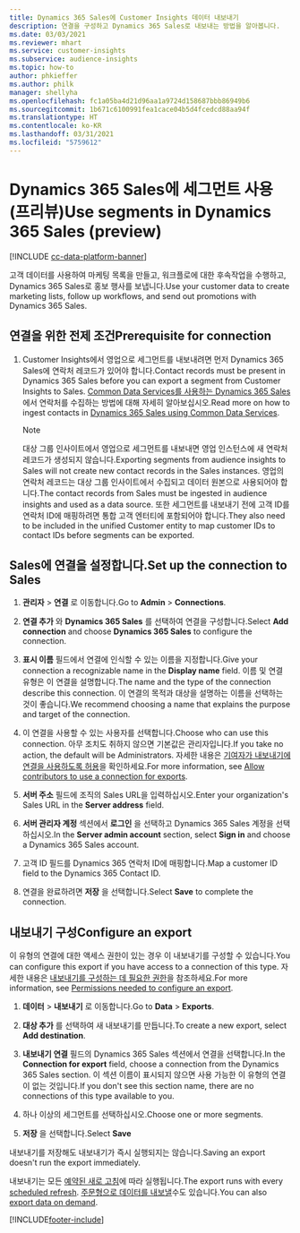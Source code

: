 ```yaml
---
title: Dynamics 365 Sales에 Customer Insights 데이터 내보내기
description: 연결을 구성하고 Dynamics 365 Sales로 내보내는 방법을 알아봅니다.
ms.date: 03/03/2021
ms.reviewer: mhart
ms.service: customer-insights
ms.subservice: audience-insights
ms.topic: how-to
author: phkieffer
ms.author: philk
manager: shellyha
ms.openlocfilehash: fc1a05ba4d21d96aa1a9724d158687bbb86949b6
ms.sourcegitcommit: 1b671c6100991fea1cace04b5d4fcedcd88aa94f
ms.translationtype: HT
ms.contentlocale: ko-KR
ms.lasthandoff: 03/31/2021
ms.locfileid: "5759612"
---
```

# <a name="use-segments-in-dynamics-365-sales-preview"></a><span data-ttu-id="4933a-103">Dynamics 365 Sales에 세그먼트 사용(프리뷰)</span><span class="sxs-lookup"><span data-stu-id="4933a-103">Use segments in Dynamics 365 Sales (preview)</span></span>

[!INCLUDE [cc-data-platform-banner](../includes/cc-data-platform-banner.md)]

<span data-ttu-id="4933a-104">고객 데이터를 사용하여 마케팅 목록을 만들고, 워크플로에 대한 후속작업을 수행하고, Dynamics 365 Sales로 홍보 행사를 보냅니다.</span><span class="sxs-lookup"><span data-stu-id="4933a-104">Use your customer data to create marketing lists, follow up workflows, and send out promotions with Dynamics 365 Sales.</span></span>

## <a name="prerequisite-for-connection"></a><span data-ttu-id="4933a-105">연결을 위한 전제 조건</span><span class="sxs-lookup"><span data-stu-id="4933a-105">Prerequisite for connection</span></span>

1. <span data-ttu-id="4933a-106">Customer Insights에서 영업으로 세그먼트를 내보내려면 먼저 Dynamics 365 Sales에 연락처 레코드가 있어야 합니다.</span><span class="sxs-lookup"><span data-stu-id="4933a-106">Contact records must be present in Dynamics 365 Sales before you can export a segment from Customer Insights to Sales.</span></span> <span data-ttu-id="4933a-107">[Common Data Services를 사용하는 Dynamics 365 Sales](connect-power-query.md)에서 연락처를 수집하는 방법에 대해 자세히 알아보십시오.</span><span class="sxs-lookup"><span data-stu-id="4933a-107">Read more on how to ingest contacts in [Dynamics 365 Sales using Common Data Services](connect-power-query.md).</span></span>

   > [!NOTE]
   > <span data-ttu-id="4933a-108">대상 그룹 인사이트에서 영업으로 세그먼트를 내보내면 영업 인스턴스에 새 연락처 레코드가 생성되지 않습니다.</span><span class="sxs-lookup"><span data-stu-id="4933a-108">Exporting segments from audience insights to Sales will not create new contact records in the Sales instances.</span></span> <span data-ttu-id="4933a-109">영업의 연락처 레코드는 대상 그룹 인사이트에서 수집되고 데이터 원본으로 사용되어야 합니다.</span><span class="sxs-lookup"><span data-stu-id="4933a-109">The contact records from Sales must be ingested in audience insights and used as a data source.</span></span> <span data-ttu-id="4933a-110">또한 세그먼트를 내보내기 전에 고객 ID를 연락처 ID에 매핑하려면 통합 고객 엔터티에 포함되어야 합니다.</span><span class="sxs-lookup"><span data-stu-id="4933a-110">They also need to be included in the unified Customer entity to map customer IDs to contact IDs before segments can be exported.</span></span>

## <a name="set-up-the-connection-to-sales"></a><span data-ttu-id="4933a-111">Sales에 연결을 설정합니다.</span><span class="sxs-lookup"><span data-stu-id="4933a-111">Set up the connection to Sales</span></span>

1. <span data-ttu-id="4933a-112">**관리자** > **연결** 로 이동합니다.</span><span class="sxs-lookup"><span data-stu-id="4933a-112">Go to **Admin** > **Connections**.</span></span>

1. <span data-ttu-id="4933a-113">**연결 추가** 와 **Dynamics 365 Sales** 를 선택하여 연결을 구성합니다.</span><span class="sxs-lookup"><span data-stu-id="4933a-113">Select **Add connection** and choose **Dynamics 365 Sales** to configure the connection.</span></span>

1. <span data-ttu-id="4933a-114">**표시 이름** 필드에서 연결에 인식할 수 있는 이름을 지정합니다.</span><span class="sxs-lookup"><span data-stu-id="4933a-114">Give your connection a recognizable name in the **Display name** field.</span></span> <span data-ttu-id="4933a-115">이름 및 연결 유형은 이 연결을 설명합니다.</span><span class="sxs-lookup"><span data-stu-id="4933a-115">The name and the type of the connection describe this connection.</span></span> <span data-ttu-id="4933a-116">이 연결의 목적과 대상을 설명하는 이름을 선택하는 것이 좋습니다.</span><span class="sxs-lookup"><span data-stu-id="4933a-116">We recommend choosing a name that explains the purpose and target of the connection.</span></span>

1. <span data-ttu-id="4933a-117">이 연결을 사용할 수 있는 사용자를 선택합니다.</span><span class="sxs-lookup"><span data-stu-id="4933a-117">Choose who can use this connection.</span></span> <span data-ttu-id="4933a-118">아무 조치도 취하지 않으면 기본값은 관리자입니다.</span><span class="sxs-lookup"><span data-stu-id="4933a-118">If you take no action, the default will be Administrators.</span></span> <span data-ttu-id="4933a-119">자세한 내용은 [기여자가 내보내기에 연결을 사용하도록 허용](connections.md#allow-contributors-to-use-a-connection-for-exports)을 확인하세요.</span><span class="sxs-lookup"><span data-stu-id="4933a-119">For more information, see [Allow contributors to use a connection for exports](connections.md#allow-contributors-to-use-a-connection-for-exports).</span></span>

1. <span data-ttu-id="4933a-120">**서버 주소** 필드에 조직의 Sales URL을 입력하십시오.</span><span class="sxs-lookup"><span data-stu-id="4933a-120">Enter your organization's Sales URL in the **Server address** field.</span></span>

1. <span data-ttu-id="4933a-121">**서버 관리자 계정** 섹션에서 **로그인** 을 선택하고 Dynamics 365 Sales 계정을 선택하십시오.</span><span class="sxs-lookup"><span data-stu-id="4933a-121">In the **Server admin account** section, select **Sign in** and choose a Dynamics 365 Sales account.</span></span>

1. <span data-ttu-id="4933a-122">고객 ID 필드를 Dynamics 365 연락처 ID에 매핑합니다.</span><span class="sxs-lookup"><span data-stu-id="4933a-122">Map a customer ID field to the Dynamics 365 Contact ID.</span></span>

1. <span data-ttu-id="4933a-123">연결을 완료하려면 **저장** 을 선택합니다.</span><span class="sxs-lookup"><span data-stu-id="4933a-123">Select **Save** to complete the connection.</span></span> 

## <a name="configure-an-export"></a><span data-ttu-id="4933a-124">내보내기 구성</span><span class="sxs-lookup"><span data-stu-id="4933a-124">Configure an export</span></span>

<span data-ttu-id="4933a-125">이 유형의 연결에 대한 액세스 권한이 있는 경우 이 내보내기를 구성할 수 있습니다.</span><span class="sxs-lookup"><span data-stu-id="4933a-125">You can configure this export if you have access to a connection of this type.</span></span> <span data-ttu-id="4933a-126">자세한 내용은 [내보내기를 구성하는 데 필요한 권한](export-destinations.md#set-up-a-new-export)을 참조하세요.</span><span class="sxs-lookup"><span data-stu-id="4933a-126">For more information, see [Permissions needed to configure an export](export-destinations.md#set-up-a-new-export).</span></span>

1. <span data-ttu-id="4933a-127">**데이터** > **내보내기** 로 이동합니다.</span><span class="sxs-lookup"><span data-stu-id="4933a-127">Go to **Data** > **Exports**.</span></span>

1. <span data-ttu-id="4933a-128">**대상 추가** 를 선택하여 새 내보내기를 만듭니다.</span><span class="sxs-lookup"><span data-stu-id="4933a-128">To create a new export, select **Add destination**.</span></span>

1. <span data-ttu-id="4933a-129">**내보내기 연결** 필드의 Dynamics 365 Sales 섹션에서 연결을 선택합니다.</span><span class="sxs-lookup"><span data-stu-id="4933a-129">In the **Connection for export** field, choose a connection from the Dynamics 365 Sales section.</span></span> <span data-ttu-id="4933a-130">이 섹션 이름이 표시되지 않으면 사용 가능한 이 유형의 연결이 없는 것입니다.</span><span class="sxs-lookup"><span data-stu-id="4933a-130">If you don't see this section name, there are no connections of this type available to you.</span></span>

1. <span data-ttu-id="4933a-131">하나 이상의 세그먼트를 선택하십시오.</span><span class="sxs-lookup"><span data-stu-id="4933a-131">Choose one or more segments.</span></span>

1. <span data-ttu-id="4933a-132">**저장** 을 선택합니다.</span><span class="sxs-lookup"><span data-stu-id="4933a-132">Select **Save**</span></span>

<span data-ttu-id="4933a-133">내보내기를 저장해도 내보내기가 즉시 실행되지는 않습니다.</span><span class="sxs-lookup"><span data-stu-id="4933a-133">Saving an export doesn't run the export immediately.</span></span>

<span data-ttu-id="4933a-134">내보내기는 모든 [예약된 새로 고침](system.md#schedule-tab)에 따라 실행됩니다.</span><span class="sxs-lookup"><span data-stu-id="4933a-134">The export runs with every [scheduled refresh](system.md#schedule-tab).</span></span> <span data-ttu-id="4933a-135">[주문형으로 데이터를 내보낼](export-destinations.md#run-exports-on-demand)수도 있습니다.</span><span class="sxs-lookup"><span data-stu-id="4933a-135">You can also [export data on demand](export-destinations.md#run-exports-on-demand).</span></span> 

[!INCLUDE[footer-include](../includes/footer-banner.md)]
